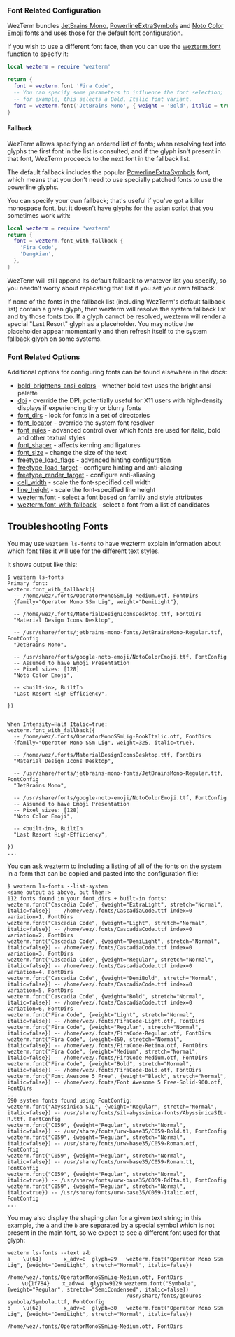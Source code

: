 ### Font Related Configuration

WezTerm bundles [JetBrains Mono](https://www.jetbrains.com/lp/mono/),
[PowerlineExtraSymbols](https://github.com/ryanoasis/powerline-extra-symbols) and
[Noto Color Emoji](https://www.google.com/get/noto/help/emoji/) fonts
and uses those for the default font configuration.

If you wish to use a different font face, then you can use
the [wezterm.font](lua/wezterm/font.md) function to specify it:

```lua
local wezterm = require 'wezterm'

return {
  font = wezterm.font 'Fira Code',
  -- You can specify some parameters to influence the font selection;
  -- for example, this selects a Bold, Italic font variant.
  font = wezterm.font('JetBrains Mono', { weight = 'Bold', italic = true }),
}
```

#### Fallback

WezTerm allows specifying an ordered list of fonts; when resolving
text into glyphs the first font in the list is consulted, and if the
glyph isn't present in that font, WezTerm proceeds to the next font
in the fallback list.

The default fallback includes the popular
[PowerlineExtraSymbols](https://github.com/ryanoasis/powerline-extra-symbols)
font, which means that you don't need to use specially patched fonts to use the
powerline glyphs.

You can specify your own fallback; that's useful if you've got a killer
monospace font, but it doesn't have glyphs for the asian script that you
sometimes work with:

```lua
local wezterm = require 'wezterm'
return {
  font = wezterm.font_with_fallback {
    'Fira Code',
    'DengXian',
  },
}
```

WezTerm will still append its default fallback to whatever list you specify,
so you needn't worry about replicating that list if you set your own fallback.

If none of the fonts in the fallback list (including WezTerm's default fallback
list) contain a given glyph, then wezterm will resolve the system fallback list
and try those fonts too.  If a glyph cannot be resolved, wezterm will render a
special "Last Resort" glyph as a placeholder.  You may notice the placeholder
appear momentarily and then refresh itself to the system fallback glyph on some
systems.

### Font Related Options

Additional options for configuring fonts can be found elsewhere in the docs:

* [bold_brightens_ansi_colors](lua/config/bold_brightens_ansi_colors.md) - whether bold text uses the bright ansi palette
* [dpi](lua/config/dpi.md) - override the DPI; potentially useful for X11 users with high-density displays if experiencing tiny or blurry fonts
* [font_dirs](lua/config/font_dirs.md) - look for fonts in a set of directories
* [font_locator](lua/config/font_locator.md) - override the system font resolver
* [font_rules](lua/config/font_rules.md) - advanced control over which fonts are used for italic, bold and other textual styles
* [font_shaper](lua/config/font_shaper.md) - affects kerning and ligatures
* [font_size](lua/config/font_size.md) - change the size of the text
* [freetype_load_flags](lua/config/freetype_load_flags.md) - advanced hinting configuration
* [freetype_load_target](lua/config/freetype_load_target.md) - configure hinting and anti-aliasing
* [freetype_render_target](lua/config/freetype_render_target.md) - configure anti-aliasing
* [cell_width](lua/config/cell_width.md) - scale the font-specified cell width
* [line_height](lua/config/line_height.md) - scale the font-specified line height
* [wezterm.font](lua/wezterm/font.md) - select a font based on family and style attributes
* [wezterm.font_with_fallback](lua/wezterm/font_with_fallback.md) - select a font from a list of candidates

## Troubleshooting Fonts

You may use `wezterm ls-fonts` to have wezterm explain information about which font files it will use for the different text styles.

It shows output like this:

```
$ wezterm ls-fonts
Primary font:
wezterm.font_with_fallback({
  -- /home/wez/.fonts/OperatorMonoSSmLig-Medium.otf, FontDirs
  {family="Operator Mono SSm Lig", weight="DemiLight"},

  -- /home/wez/.fonts/MaterialDesignIconsDesktop.ttf, FontDirs
  "Material Design Icons Desktop",

  -- /usr/share/fonts/jetbrains-mono-fonts/JetBrainsMono-Regular.ttf, FontConfig
  "JetBrains Mono",

  -- /usr/share/fonts/google-noto-emoji/NotoColorEmoji.ttf, FontConfig
  -- Assumed to have Emoji Presentation
  -- Pixel sizes: [128]
  "Noto Color Emoji",

  -- <built-in>, BuiltIn
  "Last Resort High-Efficiency",

})


When Intensity=Half Italic=true:
wezterm.font_with_fallback({
  -- /home/wez/.fonts/OperatorMonoSSmLig-BookItalic.otf, FontDirs
  {family="Operator Mono SSm Lig", weight=325, italic=true},

  -- /home/wez/.fonts/MaterialDesignIconsDesktop.ttf, FontDirs
  "Material Design Icons Desktop",

  -- /usr/share/fonts/jetbrains-mono-fonts/JetBrainsMono-Regular.ttf, FontConfig
  "JetBrains Mono",

  -- /usr/share/fonts/google-noto-emoji/NotoColorEmoji.ttf, FontConfig
  -- Assumed to have Emoji Presentation
  -- Pixel sizes: [128]
  "Noto Color Emoji",

  -- <built-in>, BuiltIn
  "Last Resort High-Efficiency",

})
...
```

You can ask wezterm to including a listing of all of the fonts on the system in a form that can be copied and pasted into the configuration file:

```
$ wezterm ls-fonts --list-system
<same output as above, but then:>
112 fonts found in your font_dirs + built-in fonts:
wezterm.font("Cascadia Code", {weight="ExtraLight", stretch="Normal", italic=false}) -- /home/wez/.fonts/CascadiaCode.ttf index=0 variation=1, FontDirs
wezterm.font("Cascadia Code", {weight="Light", stretch="Normal", italic=false}) -- /home/wez/.fonts/CascadiaCode.ttf index=0 variation=2, FontDirs
wezterm.font("Cascadia Code", {weight="DemiLight", stretch="Normal", italic=false}) -- /home/wez/.fonts/CascadiaCode.ttf index=0 variation=3, FontDirs
wezterm.font("Cascadia Code", {weight="Regular", stretch="Normal", italic=false}) -- /home/wez/.fonts/CascadiaCode.ttf index=0 variation=4, FontDirs
wezterm.font("Cascadia Code", {weight="DemiBold", stretch="Normal", italic=false}) -- /home/wez/.fonts/CascadiaCode.ttf index=0 variation=5, FontDirs
wezterm.font("Cascadia Code", {weight="Bold", stretch="Normal", italic=false}) -- /home/wez/.fonts/CascadiaCode.ttf index=0 variation=6, FontDirs
wezterm.font("Fira Code", {weight="Light", stretch="Normal", italic=false}) -- /home/wez/.fonts/FiraCode-Light.otf, FontDirs
wezterm.font("Fira Code", {weight="Regular", stretch="Normal", italic=false}) -- /home/wez/.fonts/FiraCode-Regular.otf, FontDirs
wezterm.font("Fira Code", {weight=450, stretch="Normal", italic=false}) -- /home/wez/.fonts/FiraCode-Retina.otf, FontDirs
wezterm.font("Fira Code", {weight="Medium", stretch="Normal", italic=false}) -- /home/wez/.fonts/FiraCode-Medium.otf, FontDirs
wezterm.font("Fira Code", {weight="Bold", stretch="Normal", italic=false}) -- /home/wez/.fonts/FiraCode-Bold.otf, FontDirs
wezterm.font("Font Awesome 5 Free", {weight="Black", stretch="Normal", italic=false}) -- /home/wez/.fonts/Font Awesome 5 Free-Solid-900.otf, FontDirs
...
690 system fonts found using FontConfig:
wezterm.font("Abyssinica SIL", {weight="Regular", stretch="Normal", italic=false}) -- /usr/share/fonts/sil-abyssinica-fonts/AbyssinicaSIL-R.ttf, FontConfig
wezterm.font("C059", {weight="Regular", stretch="Normal", italic=false}) -- /usr/share/fonts/urw-base35/C059-Bold.t1, FontConfig
wezterm.font("C059", {weight="Regular", stretch="Normal", italic=false}) -- /usr/share/fonts/urw-base35/C059-Roman.otf, FontConfig
wezterm.font("C059", {weight="Regular", stretch="Normal", italic=false}) -- /usr/share/fonts/urw-base35/C059-Roman.t1, FontConfig
wezterm.font("C059", {weight="Regular", stretch="Normal", italic=true}) -- /usr/share/fonts/urw-base35/C059-BdIta.t1, FontConfig
wezterm.font("C059", {weight="Regular", stretch="Normal", italic=true}) -- /usr/share/fonts/urw-base35/C059-Italic.otf, FontConfig
...
```

You may also display the shaping plan for a given text string; in this example,
the `a` and the `b` are separated by a special symbol which is not present in
the main font, so we expect to see a different font used for that glyph:

```
wezterm ls-fonts --text a🞄b
a    \u{61}       x_adv=8  glyph=29   wezterm.font("Operator Mono SSm Lig", {weight="DemiLight", stretch="Normal", italic=false})
                                      /home/wez/.fonts/OperatorMonoSSmLig-Medium.otf, FontDirs
🞄    \u{1f784}    x_adv=4  glyph=9129 wezterm.font("Symbola", {weight="Regular", stretch="SemiCondensed", italic=false})
                                      /usr/share/fonts/gdouros-symbola/Symbola.ttf, FontConfig
b    \u{62}       x_adv=8  glyph=30   wezterm.font("Operator Mono SSm Lig", {weight="DemiLight", stretch="Normal", italic=false})
                                      /home/wez/.fonts/OperatorMonoSSmLig-Medium.otf, FontDirs
```
